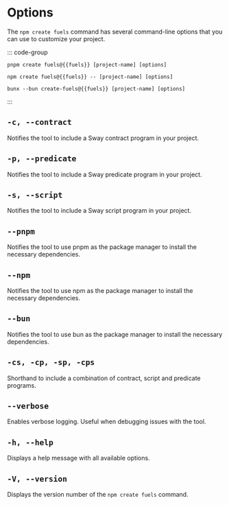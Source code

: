 <script setup>
  import { data } from '../../versions.data'
  const { fuels } = data
</script>

# Options

The `npm create fuels` command has several command-line options that you can use to customize your project.

::: code-group

```sh-vue [pnpm]
pnpm create fuels@{{fuels}} [project-name] [options]
```

```sh-vue [npm]
npm create fuels@{{fuels}} -- [project-name] [options]
```

```sh-vue [bun]
bunx --bun create-fuels@{{fuels}} [project-name] [options]
```

:::

## `-c, --contract`

Notifies the tool to include a Sway contract program in your project.

## `-p, --predicate`

Notifies the tool to include a Sway predicate program in your project.

## `-s, --script`

Notifies the tool to include a Sway script program in your project.

## `--pnpm`

Notifies the tool to use pnpm as the package manager to install the necessary dependencies.

## `--npm`

Notifies the tool to use npm as the package manager to install the necessary dependencies.

## `--bun`

Notifies the tool to use bun as the package manager to install the necessary dependencies.

## `-cs, -cp, -sp, -cps`

Shorthand to include a combination of contract, script and predicate programs.

## `--verbose`

Enables verbose logging. Useful when debugging issues with the tool.

## `-h, --help`

Displays a help message with all available options.

## `-V, --version`

Displays the version number of the `npm create fuels` command.

